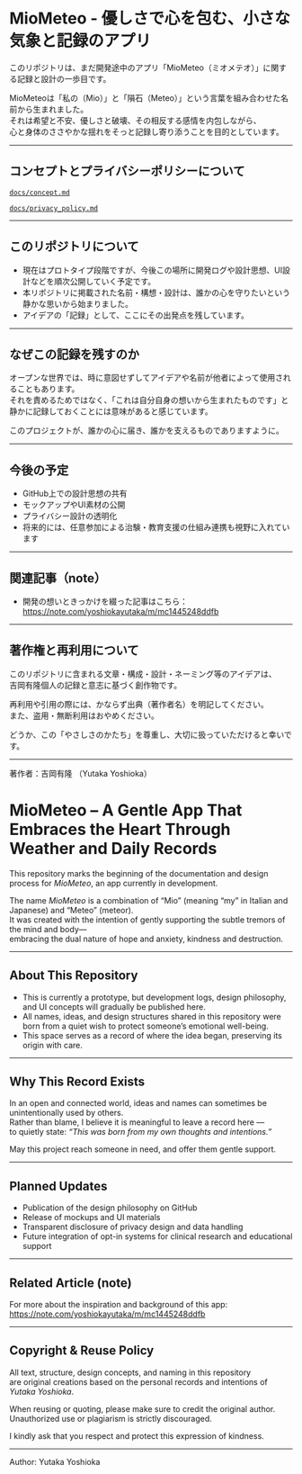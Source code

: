 # MioMeteo - 優しさで心を包む、小さな気象と記録のアプリ

このリポジトリは、まだ開発途中のアプリ「MioMeteo（ミオメテオ）」に関する記録と設計の一歩目です。

MioMeteoは「私の（Mio）」と「隕石（Meteo）」という言葉を組み合わせた名前から生まれました。  
それは希望と不安、優しさと破壊、その相反する感情を内包しながら、  
心と身体のささやかな揺れをそっと記録し寄り添うことを目的としています。

---

## コンセプトとプライバシーポリシーについて

[`docs/concept.md`](./docs/concept.md) 

[`docs/privacy_policy.md`](.docs/privacy_policy.mdd) 

---

## このリポジトリについて

- 現在はプロトタイプ段階ですが、今後この場所に開発ログや設計思想、UI設計などを順次公開していく予定です。
- 本リポジトリに掲載された名前・構想・設計は、誰かの心を守りたいという静かな思いから始まりました。
- アイデアの「記録」として、ここにその出発点を残しています。

---

## なぜこの記録を残すのか

オープンな世界では、時に意図せずしてアイデアや名前が他者によって使用されることもあります。  
それを責めるためではなく、「これは自分自身の想いから生まれたものです」と静かに記録しておくことには意味があると感じています。

このプロジェクトが、誰かの心に届き、誰かを支えるものでありますように。

---

## 今後の予定

- GitHub上での設計思想の共有  
- モックアップやUI素材の公開  
- プライバシー設計の透明化  
- 将来的には、任意参加による治験・教育支援の仕組み連携も視野に入れています  

---

## 関連記事（note）

- 開発の想いときっかけを綴った記事はこちら：  
https://note.com/yoshiokayutaka/m/mc1445248ddfb

---

## 著作権と再利用について

このリポジトリに含まれる文章・構成・設計・ネーミング等のアイデアは、  
吉岡有隆個人の記録と意志に基づく創作物です。

再利用や引用の際には、かならず出典（著作者名）を明記してください。  
また、盗用・無断利用はおやめください。

どうか、この「やさしさのかたち」を尊重し、大切に扱っていただけると幸いです。

---

著作者：吉岡有隆 
（Yutaka Yoshioka）


# MioMeteo – A Gentle App That Embraces the Heart Through Weather and Daily Records

This repository marks the beginning of the documentation and design process for *MioMeteo*, an app currently in development.

The name *MioMeteo* is a combination of “Mio” (meaning “my” in Italian and Japanese) and “Meteo” (meteor).  
It was created with the intention of gently supporting the subtle tremors of the mind and body—  
embracing the dual nature of hope and anxiety, kindness and destruction.

---

## About This Repository

- This is currently a prototype, but development logs, design philosophy, and UI concepts will gradually be published here.
- All names, ideas, and design structures shared in this repository were born from a quiet wish to protect someone’s emotional well-being.
- This space serves as a record of where the idea began, preserving its origin with care.

---

## Why This Record Exists

In an open and connected world, ideas and names can sometimes be unintentionally used by others.  
Rather than blame, I believe it is meaningful to leave a record here —  
to quietly state: *“This was born from my own thoughts and intentions.”*

May this project reach someone in need, and offer them gentle support.

---

## Planned Updates

- Publication of the design philosophy on GitHub  
- Release of mockups and UI materials  
- Transparent disclosure of privacy design and data handling  
- Future integration of opt-in systems for clinical research and educational support  

---

## Related Article (note)

For more about the inspiration and background of this app:  
https://note.com/yoshiokayutaka/m/mc1445248ddfb

---

## Copyright & Reuse Policy

All text, structure, design concepts, and naming in this repository  
are original creations based on the personal records and intentions of *Yutaka Yoshioka*.

When reusing or quoting, please make sure to credit the original author.  
Unauthorized use or plagiarism is strictly discouraged.

I kindly ask that you respect and protect this expression of kindness.

---

Author: Yutaka Yoshioka


